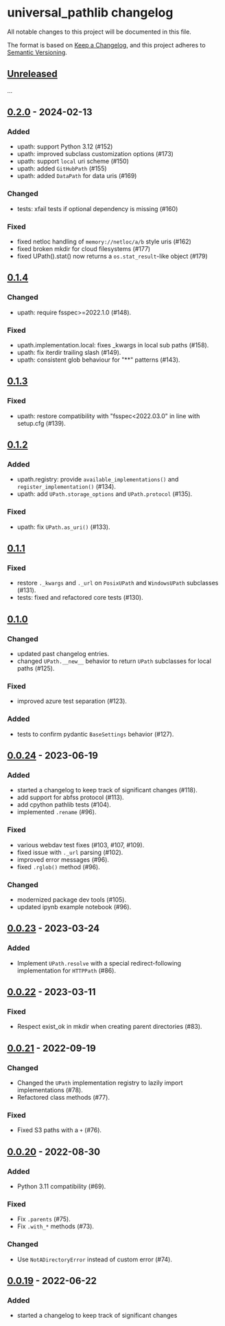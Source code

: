 # universal_pathlib changelog

All notable changes to this project will be documented in this file.

The format is based on [Keep a Changelog](https://keepachangelog.com/en/1.1.0/),
and this project adheres to [Semantic Versioning](https://semver.org/spec/v2.0.0.html).

## [Unreleased]
...

## [0.2.0] - 2024-02-13
### Added
- upath: support Python 3.12 (#152)
- upath: improved subclass customization options (#173)
- upath: support `local` uri scheme (#150)
- upath: added `GitHubPath` (#155)
- upath: added `DataPath` for data uris (#169)

### Changed
- tests: xfail tests if optional dependency is missing (#160)

### Fixed
- fixed netloc handling of `memory://netloc/a/b` style uris (#162)
- fixed broken mkdir for cloud filesystems (#177)
- fixed UPath().stat() now returns a `os.stat_result`-like object (#179)

## [0.1.4]
### Changed
- upath: require fsspec>=2022.1.0 (#148).

### Fixed
- upath.implementation.local: fixes _kwargs in local sub paths (#158).
- upath: fix iterdir trailing slash (#149).
- upath: consistent glob behaviour for "**" patterns (#143).

## [0.1.3]
### Fixed
- upath: restore compatibility with "fsspec<2022.03.0" in line with setup.cfg (#139).

## [0.1.2]
### Added
- upath.registry: provide `available_implementations()` and `register_implementation()` (#134).
- upath: add `UPath.storage_options` and `UPath.protocol` (#135).

### Fixed
- upath: fix `UPath.as_uri()` (#133).

## [0.1.1]
### Fixed
- restore `._kwargs` and `._url` on `PosixUPath` and `WindowsUPath` subclasses (#131).
- tests: fixed and refactored core tests (#130).

## [0.1.0]
### Changed
- updated past changelog entries.
- changed `UPath.__new__` behavior to return `UPath` subclasses for local paths (#125).

### Fixed
- improved azure test separation (#123).

### Added
- tests to confirm pydantic `BaseSettings` behavior (#127).

## [0.0.24] - 2023-06-19
### Added
- started a changelog to keep track of significant changes (#118).
- add support for abfss protocol (#113).
- add cpython pathlib tests (#104).
- implemented `.rename` (#96).

### Fixed
- various webdav test fixes (#103, #107, #109).
- fixed issue with `._url` parsing (#102).
- improved error messages (#96).
- fixed `.rglob()` method (#96).

### Changed
- modernized package dev tools (#105).
- updated ipynb example notebook (#96).

## [0.0.23] - 2023-03-24
### Added
- Implement `UPath.resolve` with a special redirect-following implementation for `HTTPPath` (#86).

## [0.0.22] - 2023-03-11
### Fixed
- Respect exist_ok in mkdir when creating parent directories (#83).

## [0.0.21] - 2022-09-19
### Changed
- Changed the `UPath` implementation registry to lazily import implementations (#78).
- Refactored class methods (#77).

### Fixed
- Fixed S3 paths with a `+` (#76).

## [0.0.20] - 2022-08-30
### Added
- Python 3.11 compatibility (#69).

### Fixed
- Fix `.parents` (#75).
- Fix `.with_*` methods (#73).

### Changed
- Use `NotADirectoryError` instead of custom error (#74).

## [0.0.19] - 2022-06-22
### Added
- started a changelog to keep track of significant changes

[Unreleased]: https://github.com/fsspec/universal_pathlib/compare/v0.2.0...HEAD
[0.2.0]: https://github.com/fsspec/universal_pathlib/compare/v0.1.4...v0.2.0
[0.1.4]: https://github.com/fsspec/universal_pathlib/compare/v0.1.3...v0.1.4
[0.1.3]: https://github.com/fsspec/universal_pathlib/compare/v0.1.2...v0.1.3
[0.1.2]: https://github.com/fsspec/universal_pathlib/compare/v0.1.1...v0.1.2
[0.1.1]: https://github.com/fsspec/universal_pathlib/compare/v0.1.0...v0.1.1
[0.1.0]: https://github.com/fsspec/universal_pathlib/compare/v0.0.24...v0.1.0
[0.0.24]: https://github.com/fsspec/universal_pathlib/compare/v0.0.23...v0.0.24
[0.0.23]: https://github.com/fsspec/universal_pathlib/compare/v0.0.22...v0.0.23
[0.0.22]: https://github.com/fsspec/universal_pathlib/compare/v0.0.21...v0.0.22
[0.0.21]: https://github.com/fsspec/universal_pathlib/compare/v0.0.20...v0.0.21
[0.0.20]: https://github.com/fsspec/universal_pathlib/compare/v0.0.19...v0.0.20
[0.0.19]: https://github.com/fsspec/universal_pathlib/tree/v0.0.19
